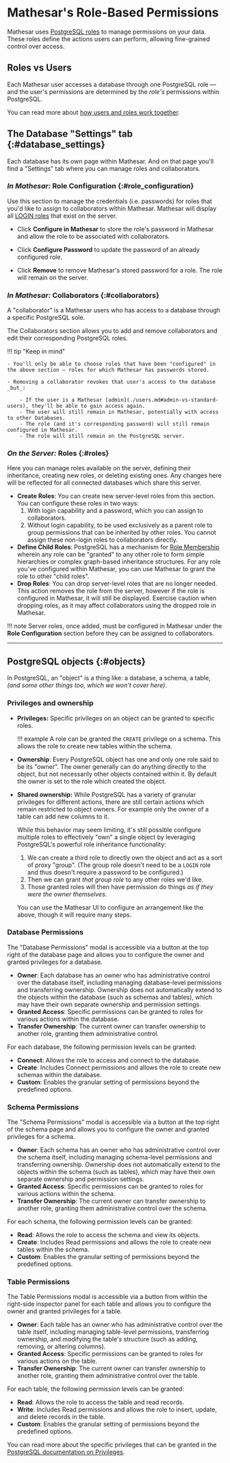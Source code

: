 # Mathesar's Role-Based Permissions

Mathesar uses [PostgreSQL roles](https://www.postgresql.org/docs/current/user-manag.html) to manage permissions on your data. These roles define the actions users can perform, allowing fine-grained control over access.

## Roles vs Users

Each Mathesar user accesses a database through one PostgreSQL role — and the user's permissions are determined by the _role's_ permissions within PostgreSQL.

You can read more about [how users and roles work together](./users.md#users-vs-roles).

## The Database "Settings" tab {:#database_settings}

Each database has its own page within Mathesar. And on that page you'll find a "Settings" tab where you can manage roles and collaborators.

### _In Mathesar:_ Role Configuration {:#role_configuration}

Use this section to manage the credentials (i.e. passwords) for roles that you'd like to assign to collaborators within Mathesar. Mathesar will display all [LOGIN roles](https://www.postgresql.org/docs/current/role-attributes.html#ROLE-ATTRIBUTES) that exist on the server.

- Click **Configure in Mathesar** to store the role's password in Mathesar and allow the role to be associated with collaborators.

- Click **Configure Password** to update the password of an already configured role.

- Click **Remove** to remove Mathesar's stored password for a role. The role will remain on the server.


### _In Mathesar:_ Collaborators {:#collaborators}

A "collaborator" is a Mathesar users who has access to a database through a specific PostgreSQL sole.

The Collaborators section allows you to add and remove collaborators and edit their corresponding PostgreSQL roles.

!!! tip "Keep in mind"

    - You'll only be able to choose roles that have been "configured" in the above section — roles for which Mathesar has passwords stored.

    - Removing a collaborator revokes that user's access to the database _but_:

        - If the user is a Mathesar [admin](./users.md#admin-vs-standard-users), they'll be able to gain access again.
        - The user will still remain in Mathesar, potentially with access to other Databases.
        - The role (and it's corresponding password) will still remain configured in Mathesar.
        - The role will still remain on the PostgreSQL server.

### _On the Server:_ Roles {:#roles}

Here you can manage roles available on the server, defining their inheritance, creating new roles, or deleting existing ones. Any changes here will be reflected for all connected databases which share this server.

- **Create Roles**: You can create new server-level roles from this section. You can configure these roles in two ways:
    1. With login capability and a password, which you can assign to collaborators.
    2. Without login capability, to be used exclusively as a parent role to group permissions that can be inherited by other roles. You cannot assign these non-login roles to collaborators directly.
- **Define Child Roles**: PostgreSQL has a mechanism for [Role Membership](https://www.postgresql.org/docs/current/role-membership.html) wherein any role can be "granted" to any other role to form simple hierarchies or complex graph-based inheritance structures. For any role you've configured within Mathesar, you can use Mathesar to grant the role to other "child roles".
- **Drop Roles**: You can drop server-level roles that are no longer needed. This action removes the role from the server, however if the role is configured in Mathesar, it will still be displayed. Exercise caution when dropping roles, as it may affect collaborators using the dropped role in Mathesar.

!!! note
    Server roles, once added, must be configured in Mathesar under the **Role Configuration** section before they can be assigned to collaborators.

---

## PostgreSQL objects {:#objects}

In PostgreSQL, an "object" is a thing like: a database, a schema, a table, _(and some other things too, which we won't cover here)_.

### Privileges and ownership

- **Privileges:** Specific privileges on an object can be granted to specific roles.

    !!! example
        A role can be granted the `CREATE` privilege on a schema. This allows the role to create new tables within the schema.

- **Ownership**: Every PostgreSQL object has one and only one role said to be its "owner". The owner generally can do anything directly to the object, but not necessarily other objects contained within it. By default the owner is set to the role which created the object.

- **Shared ownership:** While PostgreSQL has a variety of granular privileges for different actions, there are still certain actions which remain restricted to object owners. For example only the owner of a table can add new columns to it.

    While this behavior may seem limiting, it's still possible configure multiple roles to effectively "own" a single object by leveraging PostgreSQL's powerful role inheritance functionality:
    
    1. We can create a third role to directly own the object and act as a sort of proxy "group". (The group role doesn't need to be a `LOGIN` role and thus doesn't require a password to be configured.)
    1. Then we can grant _that group role_ to any other roles we'd like.
    1. Those granted roles will then have permission do things _as if they were the owner themselves_.
    
    You can use the Mathesar UI to configure an arrangement like the above, though it will require many steps.

### Database Permissions

The "Database Permissions" modal is accessible via a button at the top right of the database page and allows you to configure the owner and granted privileges for a database.

- **Owner**: Each database has an owner who has administrative control over the database itself, including managing database-level permissions and transferring ownership. Ownership does not automatically extend to the objects within the database (such as schemas and tables), which may have their own separate ownership and permission settings.
- **Granted Access**: Specific permissions can be granted to roles for various actions within the database.
- **Transfer Ownership**: The current owner can transfer ownership to another role, granting them administrative control.

For each database, the following permission levels can be granted:

- **Connect**: Allows the role to access and connect to the database.
- **Create**: Includes Connect permissions and allows the role to create new schemas within the database.
- **Custom**: Enables the granular setting of permissions beyond the predefined options.

### Schema Permissions

The "Schema Permissions" modal is accessible via a button at the top right of the schema page and allows you to configure the owner and granted privileges for a schema.

- **Owner**: Each schema has an owner who has administrative control over the schema itself, including managing schema-level permissions and transferring ownership. Ownership does not automatically extend to the objects within the schema (such as tables), which may have their own separate ownership and permission settings.
- **Granted Access**: Specific permissions can be granted to roles for various actions within the schema.
- **Transfer Ownership**: The current owner can transfer ownership to another role, granting them administrative control over the schema.

For each schema, the following permission levels can be granted:

- **Read**: Allows the role to access the schema and view its objects.
- **Create**: Includes Read permissions and allows the role to create new tables within the schema.
- **Custom**: Enables the granular setting of permissions beyond the predefined options.

### Table Permissions

The Table Permissions modal is accessible via a button from within the right-side inspector panel for each table and allows you to configure the owner and granted privileges for a table.

- **Owner**: Each table has an owner who has administrative control over the table itself, including managing table-level permissions, transferring ownership, and modifying the table's structure (such as adding, removing, or altering columns).
- **Granted Access**: Specific permissions can be granted to roles for various actions on the table.
- **Transfer Ownership**: The current owner can transfer ownership to another role, granting them administrative control over the table.

For each table, the following permission levels can be granted:

- **Read**: Allows the role to access the table and read records.
- **Write**: Includes Read permissions and allows the role to insert, update, and delete records in the table.
- **Custom**: Enables the granular setting of permissions beyond the predefined options.

You can read more about the specific privileges that can be granted in the [PostgreSQL documentation on Privileges](https://www.postgresql.org/docs/current/ddl-priv.html).
